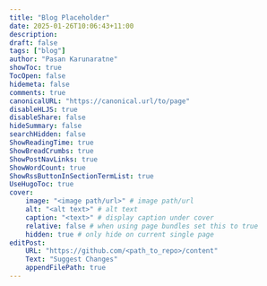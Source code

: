 ```yaml
---
title: "Blog Placeholder"
date: 2025-01-26T10:06:43+11:00
description: 
draft: false
tags: ["blog"]
author: "Pasan Karunaratne"
showToc: true
TocOpen: false
hidemeta: false
comments: true
canonicalURL: "https://canonical.url/to/page"
disableHLJS: true
disableShare: false
hideSummary: false
searchHidden: false
ShowReadingTime: true
ShowBreadCrumbs: true
ShowPostNavLinks: true
ShowWordCount: true
ShowRssButtonInSectionTermList: true
UseHugoToc: true
cover:
    image: "<image path/url>" # image path/url
    alt: "<alt text>" # alt text
    caption: "<text>" # display caption under cover
    relative: false # when using page bundles set this to true
    hidden: true # only hide on current single page
editPost:
    URL: "https://github.com/<path_to_repo>/content"
    Text: "Suggest Changes"
    appendFilePath: true
---
```


